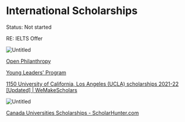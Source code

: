 # International Scholarships

Status: Not started

RE: IELTS Offer

![Untitled](International%20Scholarships%20cce8266a2e7947e487b6995f0213caf9/Untitled.png)

[Open Philanthropy](https://www.openphilanthropy.org/)

[Young Leaders' Program](https://www.mext.go.jp/en/policy/education/highered/title02/detail02/sdetail02/sdetail02/1374094.htm)

[1150 University of California, Los Angeles (UCLA) scholarships 2021-22 [Updated] | WeMakeScholars](https://www.wemakescholars.com/university/university-of-california-los-angeles-ucla-/scholarships)

![Untitled](International%20Scholarships%20cce8266a2e7947e487b6995f0213caf9/Untitled%201.png)

[Canada Universities Scholarships - ScholarHunter.com](https://www.scholarhunter.com/canada-universities-scholarships/)